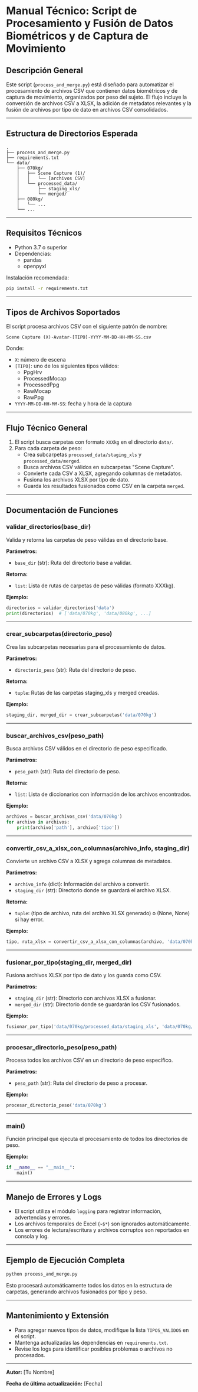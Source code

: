 # Manual Técnico: Script de Procesamiento y Fusión de Datos Biométricos y de Captura de Movimiento

## Descripción General

Este script (`process_and_merge.py`) está diseñado para automatizar el procesamiento de archivos CSV que contienen datos biométricos y de captura de movimiento, organizados por peso del sujeto. El flujo incluye la conversión de archivos CSV a XLSX, la adición de metadatos relevantes y la fusión de archivos por tipo de dato en archivos CSV consolidados.

---

## Estructura de Directorios Esperada

```
.
├── process_and_merge.py
├── requirements.txt
└── data/
    ├── 070kg/
    │   ├── Scene Capture (1)/
    │   │   └── [archivos CSV]
    │   └── processed_data/
    │       ├── staging_xls/
    │       └── merged/
    ├── 080kg/
    │   └── ...
    └── ...
```

---

## Requisitos Técnicos

- Python 3.7 o superior
- Dependencias:
  - pandas
  - openpyxl

Instalación recomendada:

```bash
pip install -r requirements.txt
```

---

## Tipos de Archivos Soportados

El script procesa archivos CSV con el siguiente patrón de nombre:

```
Scene Capture (X)-Avatar-[TIPO]-YYYY-MM-DD-HH-MM-SS.csv
```

Donde:

- `X`: número de escena
- `[TIPO]`: uno de los siguientes tipos válidos:
  - PpgHrv
  - ProcessedMocap
  - ProcessedPpg
  - RawMocap
  - RawPpg
- `YYYY-MM-DD-HH-MM-SS`: fecha y hora de la captura

---

## Flujo Técnico General

1. El script busca carpetas con formato `XXXkg` en el directorio `data/`.
2. Para cada carpeta de peso:
   - Crea subcarpetas `processed_data/staging_xls` y `processed_data/merged`.
   - Busca archivos CSV válidos en subcarpetas "Scene Capture".
   - Convierte cada CSV a XLSX, agregando columnas de metadatos.
   - Fusiona los archivos XLSX por tipo de dato.
   - Guarda los resultados fusionados como CSV en la carpeta `merged`.

---

## Documentación de Funciones

### validar_directorios(base_dir)

Valida y retorna las carpetas de peso válidas en el directorio base.

**Parámetros:**

- `base_dir` (str): Ruta del directorio base a validar.

**Retorna:**

- `list`: Lista de rutas de carpetas de peso válidas (formato XXXkg).

**Ejemplo:**

```python
directorios = validar_directorios('data')
print(directorios)  # ['data/070kg', 'data/080kg', ...]
```

---

### crear_subcarpetas(directorio_peso)

Crea las subcarpetas necesarias para el procesamiento de datos.

**Parámetros:**

- `directorio_peso` (str): Ruta del directorio de peso.

**Retorna:**

- `tuple`: Rutas de las carpetas staging_xls y merged creadas.

**Ejemplo:**

```python
staging_dir, merged_dir = crear_subcarpetas('data/070kg')
```

---

### buscar_archivos_csv(peso_path)

Busca archivos CSV válidos en el directorio de peso especificado.

**Parámetros:**

- `peso_path` (str): Ruta del directorio de peso.

**Retorna:**

- `list`: Lista de diccionarios con información de los archivos encontrados.

**Ejemplo:**

```python
archivos = buscar_archivos_csv('data/070kg')
for archivo in archivos:
    print(archivo['path'], archivo['tipo'])
```

---

### convertir_csv_a_xlsx_con_columnas(archivo_info, staging_dir)

Convierte un archivo CSV a XLSX y agrega columnas de metadatos.

**Parámetros:**

- `archivo_info` (dict): Información del archivo a convertir.
- `staging_dir` (str): Directorio donde se guardará el archivo XLSX.

**Retorna:**

- `tuple`: (tipo de archivo, ruta del archivo XLSX generado) o (None, None) si hay error.

**Ejemplo:**

```python
tipo, ruta_xlsx = convertir_csv_a_xlsx_con_columnas(archivo, 'data/070kg/processed_data/staging_xls')
```

---

### fusionar_por_tipo(staging_dir, merged_dir)

Fusiona archivos XLSX por tipo de dato y los guarda como CSV.

**Parámetros:**

- `staging_dir` (str): Directorio con archivos XLSX a fusionar.
- `merged_dir` (str): Directorio donde se guardarán los CSV fusionados.

**Ejemplo:**

```python
fusionar_por_tipo('data/070kg/processed_data/staging_xls', 'data/070kg/processed_data/merged')
```

---

### procesar_directorio_peso(peso_path)

Procesa todos los archivos CSV en un directorio de peso específico.

**Parámetros:**

- `peso_path` (str): Ruta del directorio de peso a procesar.

**Ejemplo:**

```python
procesar_directorio_peso('data/070kg')
```

---

### main()

Función principal que ejecuta el procesamiento de todos los directorios de peso.

**Ejemplo:**

```python
if __name__ == "__main__":
    main()
```

---

## Manejo de Errores y Logs

- El script utiliza el módulo `logging` para registrar información, advertencias y errores.
- Los archivos temporales de Excel (`~$*`) son ignorados automáticamente.
- Los errores de lectura/escritura y archivos corruptos son reportados en consola y log.

---

## Ejemplo de Ejecución Completa

```bash
python process_and_merge.py
```

Esto procesará automáticamente todos los datos en la estructura de carpetas, generando archivos fusionados por tipo y peso.

---

## Mantenimiento y Extensión

- Para agregar nuevos tipos de datos, modifique la lista `TIPOS_VALIDOS` en el script.
- Mantenga actualizadas las dependencias en `requirements.txt`.
- Revise los logs para identificar posibles problemas o archivos no procesados.

---

**Autor:** [Tu Nombre]

**Fecha de última actualización:** [Fecha]
